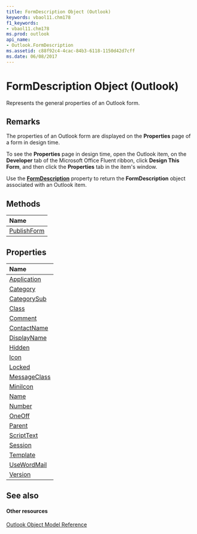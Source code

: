```yaml
---
title: FormDescription Object (Outlook)
keywords: vbaol11.chm178
f1_keywords:
- vbaol11.chm178
ms.prod: outlook
api_name:
- Outlook.FormDescription
ms.assetid: c88f92c4-4cac-84b3-6118-1150d42d7cff
ms.date: 06/08/2017
---
```



# FormDescription Object (Outlook)

Represents the general properties of an Outlook form.


## Remarks

The properties of an Outlook form are displayed on the **Properties** page of a form in design time.

To see the **Properties** page in design time, open the Outlook item, on the **Developer** tab of the Microsoft Office Fluent ribbon, click **Design This Form**, and then click the **Properties** tab in the item's window.

Use the **[FormDescription](mailitem-formdescription-property-outlook.md)** property to return the **FormDescription** object associated with an Outlook item.


## Methods



|**Name**|
|:-----|
|[PublishForm](formdescription-publishform-method-outlook.md)|

## Properties



|**Name**|
|:-----|
|[Application](formdescription-application-property-outlook.md)|
|[Category](formdescription-category-property-outlook.md)|
|[CategorySub](formdescription-categorysub-property-outlook.md)|
|[Class](formdescription-class-property-outlook.md)|
|[Comment](formdescription-comment-property-outlook.md)|
|[ContactName](formdescription-contactname-property-outlook.md)|
|[DisplayName](formdescription-displayname-property-outlook.md)|
|[Hidden](formdescription-hidden-property-outlook.md)|
|[Icon](formdescription-icon-property-outlook.md)|
|[Locked](formdescription-locked-property-outlook.md)|
|[MessageClass](formdescription-messageclass-property-outlook.md)|
|[MiniIcon](formdescription-miniicon-property-outlook.md)|
|[Name](formdescription-name-property-outlook.md)|
|[Number](formdescription-number-property-outlook.md)|
|[OneOff](formdescription-oneoff-property-outlook.md)|
|[Parent](formdescription-parent-property-outlook.md)|
|[ScriptText](formdescription-scripttext-property-outlook.md)|
|[Session](formdescription-session-property-outlook.md)|
|[Template](formdescription-template-property-outlook.md)|
|[UseWordMail](formdescription-usewordmail-property-outlook.md)|
|[Version](formdescription-version-property-outlook.md)|

## See also


#### Other resources


[Outlook Object Model Reference](http://msdn.microsoft.com/library/73221b13-d8d8-99b8-3394-b95dbbfd5ddc%28Office.15%29.aspx)

